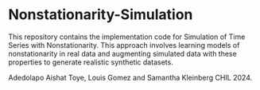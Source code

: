 # Nonstationarity-Simulation

This repository contains the implementation code for Simulation of Time Series with Nonstationarity. This approach involves learning models of nonstationarity in real data and augmenting simulated data with these properties to generate realistic synthetic datasets.

Adedolapo Aishat Toye, Louis Gomez and Samantha Kleinberg
CHIL 2024. 